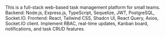 <!-- Use this file to provide workspace-specific custom instructions to Copilot. For more details, visit https://code.visualstudio.com/docs/copilot/copilot-customization#_use-a-githubcopilotinstructionsmd-file -->

This is a full-stack web-based task management platform for small teams. Backend: Node.js, Express.js, TypeScript, Sequelize, JWT, PostgreSQL, Socket.IO. Frontend: React, Tailwind CSS, Shadcn UI, React Query, Axios, Socket.IO client. Implement RBAC, real-time updates, Kanban board, notifications, and task CRUD features.
